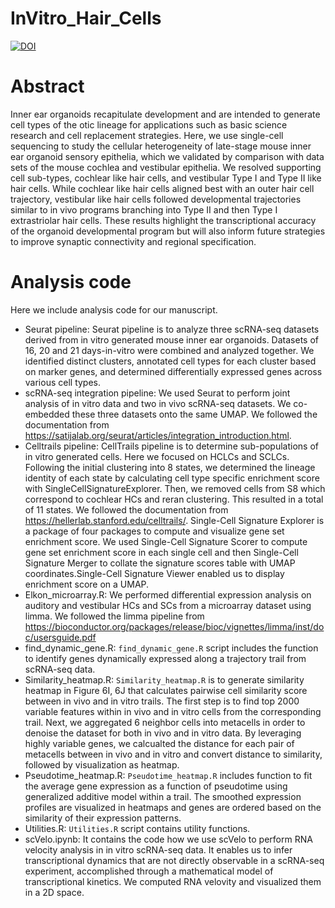 # InVitro_Hair_Cells

[![DOI](https://zenodo.org/badge/684379404.svg)](https://zenodo.org/doi/10.5281/zenodo.10520179)

Abstract
============================
Inner ear organoids recapitulate development and are intended to generate cell types of the otic lineage for applications such as basic science research and cell replacement strategies. Here, we use single-cell sequencing to study the cellular heterogeneity of late-stage mouse inner ear organoid sensory epithelia, which we validated by comparison with data sets of the mouse cochlea and vestibular epithelia. We resolved supporting cell sub-types, cochlear like hair cells, and vestibular Type I and Type II like hair cells.  While cochlear like hair cells aligned best with an outer hair cell trajectory, vestibular like hair cells followed developmental trajectories similar to in vivo programs branching into Type II and then Type I extrastriolar hair cells. These results highlight the transcriptional accuracy of the organoid developmental program but will also inform future strategies to improve synaptic connectivity and regional specification.

Analysis code
============================
Here we include analysis code for our manuscript.
* Seurat pipeline: Seurat pipeline is to analyze three scRNA-seq datasets derived from in vitro generated mouse inner ear organoids. Datasets of 16, 20 and 21 days-in-vitro were combined and analyzed together. We identified distinct clusters, annotated cell types for each cluster based on marker genes, and determined differentially expressed genes across various cell types.
* scRNA-seq integration pipeline: We used Seurat to perform joint analysis of in vitro data and two in vivo scRNA-seq datasets. We co-embedded these three datasets onto the same UMAP. We followed the documentation from https://satijalab.org/seurat/articles/integration_introduction.html.
* Celltrails pipeline: CellTrails pipeline is to determine sub-populations of in vitro generated cells. Here we focused on HCLCs and SCLCs. Following the initial clustering into 8 states, we determined the lineage identity of each state by calculating cell type specific enrichment score with SingleCellSignatureExplorer. Then, we removed cells from S8 which correspond to cochlear HCs and reran clustering. This resulted in a total of 11 states. We followed the documentation from https://hellerlab.stanford.edu/celltrails/.
Single-Cell Signature Explorer is a package of four packages to compute and visualize gene set enrichment score. We used Single-Cell Signature Scorer to compute gene set enrichment score in each single cell and then Single-Cell Signature Merger to collate the signature scores table with UMAP coordinates.Single-Cell Signature Viewer enabled us to display enrichment score on a UMAP.
* Elkon_microarray.R: We performed differential expression analysis on auditory and vestibular HCs and SCs from a microarray dataset
using limma. We followed the limma pipeline from https://bioconductor.org/packages/release/bioc/vignettes/limma/inst/doc/usersguide.pdf
* find_dynamic_gene.R: `find_dynamic_gene.R` script includes the function to identify genes dynamically expressed along a trajectory trail from scRNA-seq data.
* Similarity_heatmap.R: `Similarity_heatmap.R` is to generate similarity heatmap in Figure 6I, 6J that calculates pairwise cell similarity score between in vivo and in vitro trails. The first step is to find top 2000 variable features within in vivo and in vitro cells from the corresponding trail. Next, we aggregated 6 neighbor cells into metacells in order to denoise the dataset for both in vivo and in vitro data. By leveraging highly variable genes, we calcualted the distance for each pair of metacells between in vivo and in vitro and convert distance to similarity, followed by visualization as heatmap.
* Pseudotime_heatmap.R: `Pseudotime_heatmap.R` includes function to fit the average gene expression as a function of pseudotime using generalized additive model within a trail. The smoothed expression profiles are visualized in heatmaps and genes are ordered based on the similarity of their expression patterns.
* Utilities.R: `Utilities.R` script contains utility functions.
* scVelo.ipynb: It contains the code how we use scVelo to perform RNA velocity analysis in in vitro scRNA-seq data. It enables us to infer transcriptional dynamics that are not directly observable in a scRNA-seq experiment, accomplished through a mathematical model of transcriptional kinetics. We computed RNA velovity and visualized them in a 2D space.
